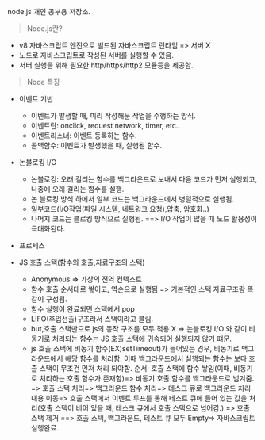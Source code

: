 node.js 개인 공부용 저장소. 


> Node.js란? 
  - v8 자바스크립트 엔진으로 빌드된 자바스크립트 런타임 => 서버 X
  - 노드로 자바스크립트로 작성된 서버를 실행할 수 있음. 
  -  서버 실행을 위해 필요한 http/https/http2 모듈등을 제공함. 

>  Node 특징 
 - 이벤트 기반
      - 이벤트가 발생할 때, 미리 작성해둔 작업을 수행하는 방식. 
      - 이벤트란: onclick, request network, timer, etc..
      - 이벤트리스너: 이벤트 등록하는 함수. 
      - 콜백함수: 이벤트가 발생했을 때, 실행될 함수. 
- 논블로킹 I/O 
     - 논블로킹: 오래 걸리는 함수를 백그라운드로 보내서 다음 코드가 먼저 실행되고, 나중에 오래 걸리는 함수를 실행. 
     - 논 블로킹 방식 하에서 일부 코드는 백그라운드에서 병렬적으로 실행됨. 
     - 일부코드(I/O작업(파일 시스템, 네트워크 요청),압축, 암호화..)
     - 나머지 코드는 블로킹 방식으로 실행됨. ==> I/O 작업이 많을 때 노드 활용성이 극대화된다. 
- 프로세스 

- JS 호출 스택(함수의 호출,자료구조의 스택)
    - Anonymous => 가상의 전역 컨텍스트
    - 함수 호출 순서대로 쌓이고, 역순으로 실행됨 => 기본적인 스택 자료구조랑 똑같이 구성됨.
    - 함수 실행이 완료되면 스택에서 pop 
    - LIFO(후입선출)구조라서 스택이라고 불림.
    - but,호출 스택만으로 js의 동작 구조를 모두 적용 X => 논블로킹 I/O 와 같이 비동기로 처리되는 함수는 JS 호출 스택에 귀속되어 실행되지 않기 떄문.
    - js 호출 스택에 비동기 함수(EX)setTimeout)가 들어있는 경우, 비동기로 백그라운드에서 해당 함수를 처리함. 이때 백그라운드에서 실행되는 함수는 보다 호출 스택이 무조건 먼저 처리 되야함. 순서: 호출 스택에 함수 쌓임(이때, 비동기로 처리하는 호출 함수가 존재함)=> 비동기 호출 함수를 백그라운드로 넘겨줌. => 호출 스택 처리=> 백그라운드 함수 처리=> 테스크 큐로 백그라운드 처리 내용 이동=> 호출 스택에서 이벤트 루프를 통해 테스트 큐에 들어 있는 값을 처리(호출 스택이 비어 있을 때, 테스크 큐에서 호출 스택으로 넘어감.) => 호출 스택 제거 ==> 호출 스택, 백그라운드, 테스트 큐 모두 Empty=> 자바스크립트 실행완료.
